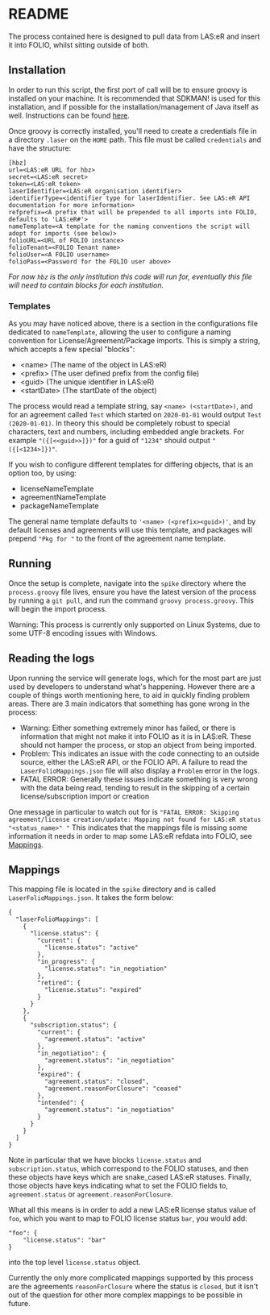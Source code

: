 # README

The process contained here is designed to pull data from LAS:eR and insert it into FOLIO, whilst sitting outside of both.

## Installation
In order to run this script, the first port of call will be to ensure groovy is installed on your machine.
It is recommended that SDKMAN! is used for this installation, and if possible for the installation/management of Java itself as well.
Instructions can be found [here](https://groovy-lang.org/install.html#SDKMAN).

Once groovy is correctly installed, you'll need to create a credentials file in a directory `.laser` on the `HOME` path. This file must be called `credentials` and have the structure:

    [hbz]
    url=<LAS:eR URL for hbz>
    secret=<LAS:eR secret>
    token=<LAS:eR token>
    laserIdentifier=<LAS:eR organisation identifier>
    identifierType=<identifier type for laserIdentifier. See LAS:eR API documentation for more information>
    refprefix=<A prefix that will be prepended to all imports into FOLIO, defaults to 'LAS:eR#'>
    nameTemplate=<A template for the naming conventions the script will adopt for imports (see below)>
    folioURL=<URL of FOLIO instance>
    folioTenant=<FOLIO Tenant name>
    folioUser=<A FOLIO username>
    folioPass=<Password for the FOLIO user above>

*For now `hbz` is the only institution this code will run for, eventually this file will need to contain blocks for each institution.*

### Templates
As you may have noticed above, there is a section in the configurations file dedicated to `nameTemplate`, allowing the user to configure a naming convention for License/Agreement/Package imports.
This is simply a string, which accepts a few special "blocks":
-  \<name> (The name of the object in LAS:eR)
- \<prefix> (The user defined prefix from the config file)
- \<guid> (The unique identifier in LAS:eR)
- \<startDate> (The startDate of the object)

The process would read a template string, say `<name> (<startDate>)`, and for an agreement called `Test` which started on `2020-01-01` would output `Test (2020-01-01)`. In theory this should be completely robust to special characters, text and numbers, including embedded angle brackets. For example `"({[<<guid>>]})"` for a guid of `"1234"` should output `"({[<1234>]})"`.

If you wish to configure different templates for differing objects, that is an option too, by using:
- licenseNameTemplate
- agreementNameTemplate
- packageNameTemplate

The general name template defaults to `'<name> (<prefix><guid>)'`, and by default licenses and agreements will use this template, and packages will prepend `"Pkg for "` to the front of the agreement name template.

## Running
Once the setup is complete, navigate into the `spike` directory where the `process.groovy` file lives, ensure you have the latest version of the process by running a `git pull`, and run the command `groovy process.groovy`. This will begin the import process.

Warning: This process is currently only supported on Linux Systems, due to some UTF-8 encoding issues with Windows.

## Reading the logs
Upon running the service will generate logs, which for the most part are just used by developers to understand what's happening. However there are a couple of things worth mentioning here, to aid in quickly finding problem areas.
There are 3 main indicators that something has gone wrong in the process:
- Warning: Either something extremely minor has failed, or there is information that might not make it into FOLIO as it is in LAS:eR. These should not hamper the process, or stop an object from being imported.
- Problem: This indicates an issue with the code connecting to an outside source, either the LAS:eR API, or the FOLIO API. A failure to read the `LaserFolioMappings.json` file will also display a `Problem` error in the logs.
- FATAL ERROR: Generally these issues indicate something is very wrong with the data being read, tending to result in the skipping of a certain license/subscription import or creation

One message in particular to watch out for is `"FATAL ERROR: Skipping agreement/license creation/update: Mapping not found for LAS:eR status "<status_name>" "`
This indicates that the mappings file is missing some information it needs in order to map some LAS:eR refdata into FOLIO, see [Mappings](#mappings).

## Mappings
This mapping file is located in the `spike` directory and is called `LaserFolioMappings.json`. It takes the form below:

```
{
  "laserFolioMappings": [
    {
      "license.status": {
        "current": {
          "license.status": "active"
        },
        "in_progress": {
          "license.status": "in_negotiation"
        },
        "retired": {
          "license.status": "expired"
        }
      }
    },
    {
      "subscription.status": {
        "current": {
          "agreement.status": "active"
        },
        "in_negotiation": {
          "agreement.status": "in_negotiation"
        },
        "expired": {
          "agreement.status": "closed",
          "agreement.reasonForClosure": "ceased"
        },
        "intended": {
          "agreement.status": "in_negotiation"
        }
      }
    }
  ]
}
```
Note in particular that we have blocks `license.status` and `subscription.status`, which correspond to the FOLIO statuses, and then these objects have keys which are snake_cased LAS:eR statuses. Finally, those objects have keys indicating what to set the FOLIO fields to, `agreement.status` or `agreement.reasonForClosure`.

What all this means is in order to add a new LAS:eR license status value of `foo`, which you want to map to FOLIO license status `bar`, you would add:

```
"foo": {
    "license.status": "bar"
}
```
into the top level `license.status` object.

Currently the only more complicated mappings supported by this process are the agreements `reasonForClosure` where the status is `closed`, but it isn't out of the question for other more complex mappings to be possible in future.
